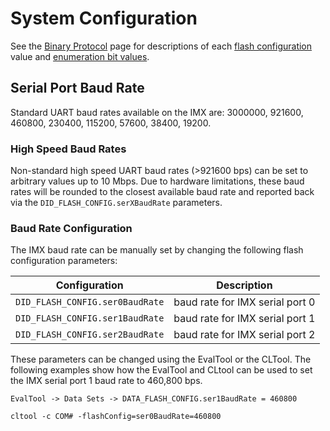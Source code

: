 # System Configuration

See the [Binary Protocol](../com-protocol/binary.md) page for descriptions of each [flash configuration](../../com-protocol/DID-descriptions/#did_flash_config) value and [enumeration bit values](../../com-protocol/DID-descriptions/#enumerations-and-defines).

## Serial Port Baud Rate

Standard UART baud rates available on the IMX are: 3000000, 921600, 460800, 230400, 115200, 57600, 38400, 19200.  

### High Speed Baud Rates

Non-standard high speed UART baud rates (>921600 bps) can be set to arbitrary values up to 10 Mbps.  Due to hardware limitations, these baud rates will be rounded to the closest available baud rate and reported back via the `DID_FLASH_CONFIG.serXBaudRate` parameters. 

### Baud Rate Configuration

The IMX baud rate can be manually set by changing the following flash configuration parameters:

| Configuration                   | Description                      |
| ------------------------------- | -------------------------------- |
| `DID_FLASH_CONFIG.ser0BaudRate` | baud rate for IMX serial port 0 |
| `DID_FLASH_CONFIG.ser1BaudRate` | baud rate for IMX serial port 1 |
| `DID_FLASH_CONFIG.ser2BaudRate` | baud rate for IMX serial port 2 |

These parameters can be changed using the EvalTool or the CLTool.  The following examples show how the EvalTool and CLtool can be used to set the IMX serial port 1 baud rate to 460,800 bps. 

`EvalTool -> Data Sets -> DATA_FLASH_CONFIG.ser1BaudRate = 460800`

```
cltool -c COM# -flashConfig=ser0BaudRate=460800
```

